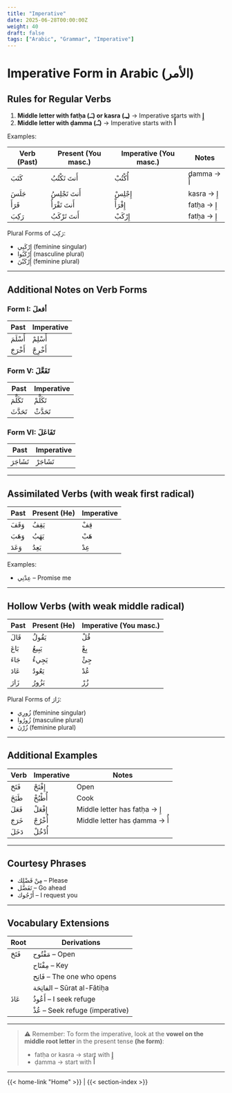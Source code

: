 ```yaml
---
title: "Imperative"
date: 2025-06-28T00:00:00Z
weight: 40
draft: false
tags: ["Arabic", "Grammar", "Imperative"]
---
```


# Imperative Form in Arabic (الأمر)

## Rules for Regular Verbs

1. **Middle letter with fatḥa (ـَـ) or kasra (ـِـ)** → Imperative starts with **إِ**
2. **Middle letter with ḍamma (ـُـ)** → Imperative starts with **أُ**

Examples:

| Verb (Past) | Present (You masc.) | Imperative (You masc.) | Notes |
|-------------|----------------------|--------------------------|-------|
| كَتَبَ      | أَنتَ تَكْتُبُ       | أُكْتُبْ                 | ḍamma → أُ |
| جَلَسَ      | أَنتَ تَجْلِسُ       | إِجْلِسْ                 | kasra → إِ |
| قَرَأَ      | أَنتَ تَقْرَأُ       | إِقْرَأْ                 | fatḥa → إِ |
| رَكِبَ      | أَنتَ تَرْكَبُ       | إِرْكَبْ                 | fatḥa → إِ |

Plural Forms of رَكِبَ:

- إِرْكَبِي (feminine singular)
- إِرْكَبُوا (masculine plural)
- إِرْكَبْنَ (feminine plural)

---

## Additional Notes on Verb Forms

### Form I: أفعلَ

| Past          | Imperative |
|---------------|------------|
| أَسْلَمَ       | أَسْلِمْ     |
| أَخْرَجَ       | أَخْرِجْ     |

### Form V: تَفَعَّلَ

| Past         | Imperative |
|--------------|------------|
| تَكَلَّمَ     | تَكَلَّمْ    |
| تَحَدَّثَ     | تَحَدَّثْ    |

### Form VI: تَفَاعَلَ

| Past       | Imperative |
|------------|------------|
| تَشَاجَرَ   | تَشَاجَرْ    |

---

## Assimilated Verbs (with weak first radical)

| Past     | Present (He) | Imperative |
|----------|--------------|------------|
| وَقَفَ   | يَقِفُ        | قِفْ        |
| وَهَبَ   | يَهَبُ        | هَبْ        |
| وَعَدَ   | يَعِدُ        | عِدْ        |

Examples:
- عِدْنِي – Promise me

---

## Hollow Verbs (with weak middle radical)

| Past    | Present (He) | Imperative (You masc.) |
|---------|--------------|-------------------------|
| قَالَ   | يَقُولُ       | قُلْ                    |
| بَاعَ   | يَبِيعُ       | بِعْ                    |
| جَاءَ   | يَجِيءُ       | جِئْ                    |
| عَادَ   | يَعُودُ       | عُدْ                    |
| زَارَ   | يَزُورُ       | زُرْ                    |

Plural Forms of زَارَ:
- زُورِي (feminine singular)
- زُورُوا (masculine plural)
- زُرْنَ (feminine plural)

---

## Additional Examples

| Verb      | Imperative | Notes                        |
|-----------|------------|------------------------------|
| فَتَحَ     | إِفْتَحْ    | Open                         |
| طَبَخَ     | أُطْبُخْ    | Cook                         |
| فَعَلَ     | إِفْعَلْ    | Middle letter has fatḥa → إِ |
| خَرَجَ     | أُخْرُجْ    | Middle letter has ḍamma → أُ |
| دَخَلَ     | أُدْخُلْ    |                              |

---

## Courtesy Phrases

- مِنْ فَضْلِك – Please
- تَفَضَّل – Go ahead
- أَرْجُوك – I request you

---

## Vocabulary Extensions

| Root     | Derivations           |
|----------|-----------------------|
| فَتَحَ   | مَفْتُوح – Open       |
|          | مِفْتَاح – Key        |
|          | فَاتِح – The one who opens |
|          | الفاتِحَة – Sūrat al-Fātiḥa |
| عَاذَ    | أَعُوذُ – I seek refuge |
|          | عُذْ – Seek refuge (imperative) |

---

> ⚠️ Remember: To form the imperative, look at the **vowel on the middle root letter** in the present tense **(he form)**:
> - fatḥa or kasra → start with **إِ**
> - ḍamma → start with **أُ**

---
{{< home-link "Home" >}} | {{< section-index >}}  
